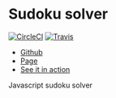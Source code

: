# Sudoku solver

[![CircleCI](https://circleci.com/gh/johnb8005/sudoku.svg?style=svg)](https://circleci.com/gh/johnb8005/sudoku)
[![Travis](https://travis-ci.com/johnb8005/sudoku.svg?branch=master)](https://travis-ci.com/github/johnb8005/sudoku)


* [Github](https://github.com/johnb8005/sudoku)
* [Page](https://johnb8005.github.io/sudoku/)
* [See it in action](https://johnb8005.github.io/sudoku/build)

Javascript sudoku solver
